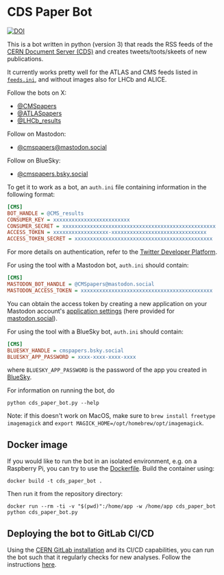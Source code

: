 # CDS Paper Bot

[![DOI](https://zenodo.org/badge/100429308.svg)](https://doi.org/10.5281/zenodo.1203624)

This is a bot written in python (version 3) that reads the RSS feeds of the [CERN Document Server (CDS)](https://cds.cern.ch/) and creates tweets/toots/skeets of new publications.

It currently works pretty well for the ATLAS and CMS feeds listed in [`feeds.ini`](../blob/master/feeds.ini), and without images also for LHCb and ALICE.

Follow the bots on X:

- [@CMSpapers](https://x.com/CMSpapers)
- [@ATLASpapers](https://x.com/ATLASpapers)
- [@LHCb_results](https://twitter.com/LHCb_results)

Follow on Mastodon:

- [@cmspapers@mastodon.social](https://mastodon.social/@CMSpapers)

Follow on BlueSky:

- [@cmspapers.bsky.social](https://bsky.app/profile/cmspapers.bsky.social)

To get it to work as a bot, an `auth.ini` file containing information in the following format:

```ini
[CMS]
BOT_HANDLE = @CMS_results
CONSUMER_KEY = xxxxxxxxxxxxxxxxxxxxxxxxx
CONSUMER_SECRET = xxxxxxxxxxxxxxxxxxxxxxxxxxxxxxxxxxxxxxxxxxxxxxxxxx
ACCESS_TOKEN = xxxxxxxxxxxxxxxxxx-xxxxxxxxxxxxxxxxxxxxxxxxxxxxxxx
ACCESS_TOKEN_SECRET = xxxxxxxxxxxxxxxxxxxxxxxxxxxxxxxxxxxxxxxxxxxxx
```

For more details on authentication, refer to the [Twitter Developer Platform](https://developer.twitter.com/).

For using the tool with a Mastodon bot, `auth.ini` should contain:

```ini
[CMS]
MASTODON_BOT_HANDLE = @CMSpapers@mastodon.social
MASTODON_ACCESS_TOKEN = xxxxxxxxxxxxxxxxxxxxxxxxxxxxxxxxxxxxxxxxxxx
```

You can obtain the access token by creating a new application on your Mastodon account's
[application settings](https://mastodon.social/settings/applications)
(here provided for [mastodon.social](https://mastodon.social/)).

For using the tool with a BlueSky bot, `auth.ini` should contain:

```ini
[CMS]
BLUESKY_HANDLE = cmspapers.bsky.social
BLUESKY_APP_PASSWORD = xxxx-xxxx-xxxx-xxxx
```

where `BLUESKY_APP_PASSWORD` is the password of the app you created in [BlueSky](https://bsky.app/).

For information on running the bot, do

```shell
python cds_paper_bot.py --help
```

Note: if this doesn't work on MacOS, make sure to `brew install freetype imagemagick`
and `export MAGICK_HOME=/opt/homebrew/opt/imagemagick`.

## Docker image

If you would like to run the bot in an isolated environment, e.g. on a Raspberry Pi, you can try to use the [Dockerfile](Dockerfile).
Build the container using:

```shell
docker build -t cds_paper_bot .
```

Then run it from the repository directory:

```shell
docker run --rm -ti -v "$(pwd)":/home/app -w /home/app cds_paper_bot python cds_paper_bot.py
```

## Deploying the bot to GitLab CI/CD

Using the [CERN GitLab installation](https://gitlab.cern.ch) and its CI/CD capabilities, you can run the bot such that it regularly checks for new analyses. Follow the instructions [here](GitLabCI.md).
